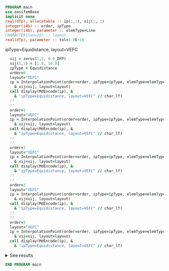 ```fortran
PROGRAM main
use easifemBase
implicit none
real(dfp), allocatable :: ip(:,:), xij(:, :)
integer(i4b) :: order, ipType
integer(i4b), parameter :: elemType=Line
CHARACTER(len=20) :: layout
real(dfp), parameter :: tol=1.0E-10
```

ipType=Equidistance, layout=VEFC

```fortran
  xij = zeros(1,2, 0.0_DFP)
  xij(1,:) = [1.0, 10.0]
  ipType = Equidistance
  order=0
  layout="VEFC"
  ip = InterpolationPoint(order=order, ipType=ipType, elemType=elemType, &
    & xij=xij, layout=layout)
  call display(MdEncode(ip), &
    & "ipType=Equidistance, layout=VEFC" // char_lf)
  !!
  !!
  order=1
  layout="VEFC"
  ip = InterpolationPoint(order=order, ipType=ipType, elemType=elemType, &
    & xij=xij, layout=layout)
  call display(MdEncode(ip), &
    & "ipType=Equidistance, layout=VEFC" // char_lf)
  !!
  !!
  order=2
  layout="VEFC"
  ip = InterpolationPoint(order=order, ipType=ipType, elemType=elemType, &
    & xij=xij, layout=layout)
  call display(MdEncode(ip), &
    & "ipType=Equidistance, layout=VEFC" // char_lf)
  !!
  !!
  order=3
  layout="VEFC"
  ip = InterpolationPoint(order=order, ipType=ipType, elemType=elemType, &
    & xij=xij, layout=layout)
  call display(MdEncode(ip), &
    & "ipType=Equidistance, layout=VEFC" // char_lf)
  !!
  !!
  order=5
  layout="VEFC"
  ip = InterpolationPoint(order=order, ipType=ipType, elemType=elemType, &
    & xij=xij, layout=layout)
  call display(MdEncode(ip), &
    & "ipType=Equidistance, layout=VEFC" // char_lf)
```

<details>
<summary>See results</summary>
<div>

ipType=Equidistance, layout=VEFC

 |  |
 |  --- |
 | 5.5 |

ipType=Equidistance, layout=VEFC

 |  |  |
 |  --- |  --- |
 | 1 | 10 |

ipType=Equidistance, layout=VEFC

 |  |  |  |
 |  --- |  --- |  --- |
 | 1 | 10 | 5.5 |

ipType=Equidistance, layout=VEFC

 |  |  |  |  |
 |  --- |  --- |  --- |  --- |
 | 1 | 10 | 4 | 7 |

ipType=Equidistance, layout=VEFC

 |  |  |  |  |  |  |
 |  --- |  --- |  --- |  --- |  --- |  --- |
 | 1 | 10 | 2.8 | 4.6 | 6.4 | 8.2 |

</div>
</details>

```fortran
END PROGRAM main
```
